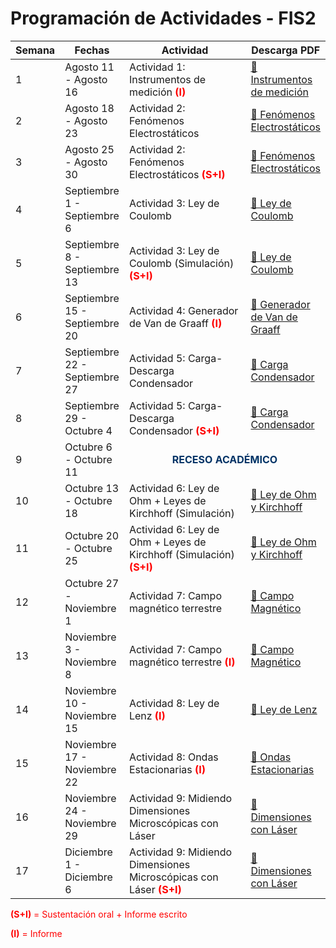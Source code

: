 <h1>Programación de Actividades - FIS2</h1>

<table>
  <thead>
    <tr>
      <th style="width: 7%;">Semana</th>
      <th style="width: 20%;">Fechas</th>
      <th style="width: 48%;">Actividad</th>
      <th style="width: 25%;">Descarga PDF</th>
    </tr>
  </thead>
  <tbody>
    <tr>
      <td>1</td>
      <td>Agosto 11 - Agosto 16</td>
      <td>Actividad 1: Instrumentos de medición <span style="color:red; font-weight:bold;">(I)</span></td>
      <td><a href="MeasuringInstruments.pdf">📎 Instrumentos de medición</a></td>
    </tr>
    <tr>
      <td>2</td>
      <td>Agosto 18 - Agosto 23</td>
      <td>Actividad 2: Fenómenos Electrostáticos</td>
      <td><a href="Electrostatic_Phenomena.pdf">📎 Fenómenos Electrostáticos</a></td>
    </tr>
    <tr>
      <td>3</td>
      <td>Agosto 25 - Agosto 30</td>
      <td>Actividad 2: Fenómenos Electrostáticos <span style="color:red; font-weight:bold;">(S+I)</span></td>
      <td><a href="Electrostatic_Phenomena.pdf">📎 Fenómenos Electrostáticos</a></td>
    </tr>
    <tr>
      <td>4</td>
      <td>Septiembre 1 - Septiembre 6</td>
      <td>Actividad 3: Ley de Coulomb</td>
      <td><a href="Coulomb.pdf">📎 Ley de Coulomb</a></td>
    </tr>
    <tr>
      <td>5</td>
      <td>Septiembre 8 - Septiembre 13</td>
      <td>Actividad 3: Ley de Coulomb (Simulación) <span style="color:red; font-weight:bold;">(S+I)</span></td>
      <td><a href="Coulomb.pdf">📎 Ley de Coulomb</a></td>
    </tr>
    <tr>
      <td>6</td>
      <td>Septiembre 15 - Septiembre 20</td>
      <td>Actividad 4: Generador de Van de Graaff <span style="color:red; font-weight:bold;">(I)</span></td>
      <td><a href="Van de Graaff.pdf">📎 Generador de Van de Graaff</a></td>
    </tr>
    <tr>
      <td>7</td>
      <td>Septiembre 22 - Septiembre 27</td>
      <td>Actividad 5: Carga-Descarga Condensador</td>
      <td><a href="CargaDescargaCondensador.pdf">📎 Carga Condensador</a></td>
    </tr>
    <tr>
      <td>8</td>
      <td>Septiembre 29 - Octubre 4</td>
      <td>Actividad 5: Carga-Descarga Condensador <span style="color:red; font-weight:bold;">(S+I)</span></td>
      <td><a href="CargaDescargaCondensador.pdf">📎 Carga Condensador</a></td>
    </tr>
    <tr>
      <td>9</td>
      <td>Octubre 6 - Octubre 11</td>
      <td colspan="2" style="text-align: center; color: #003366; font-weight: bold;">
        RECESO ACADÉMICO
      </td>
    </tr>
    <tr>
      <td>10</td>
      <td>Octubre 13 - Octubre 18</td>
      <td>Actividad 6: Ley de Ohm + Leyes de Kirchhoff (Simulación)</td>
      <td><a href="Ohm_Kirchhoff.pdf">📎 Ley de Ohm y Kirchhoff</a></td>
    </tr>
    <tr>
      <td>11</td>
      <td>Octubre 20 - Octubre 25</td>
      <td>Actividad 6: Ley de Ohm + Leyes de Kirchhoff (Simulación) <span style="color:red; font-weight:bold;">(S+I)</span></td>
      <td><a href="Ohm_Kirchhoff.pdf">📎 Ley de Ohm y Kirchhoff</a></td>
    </tr>
    <tr>
      <td>12</td>
      <td>Octubre 27 - Noviembre 1</td>
      <td>Actividad 7: Campo magnético terrestre</td>
      <td><a href="EarthMagneticField.pdf">📎 Campo Magnético</a></td>
    </tr>
    <tr>
      <td>13</td>
      <td>Noviembre 3 - Noviembre 8</td>
      <td>Actividad 7: Campo magnético terrestre <span style="color:red; font-weight:bold;">(I)</span></td>
      <td><a href="EarthMagneticField.pdf">📎 Campo Magnético</a></td>
    </tr>
    <tr>
      <td>14</td>
      <td>Noviembre 10 - Noviembre 15</td>
      <td>Actividad 8: Ley de Lenz <span style="color:red; font-weight:bold;">(I)</span></td>
      <td><a href="Lenz_Law.pdf">📎 Ley de Lenz</a></td>
    </tr>
    <tr>
      <td>15</td>
      <td>Noviembre 17 - Noviembre 22</td>
      <td>Actividad 8: Ondas Estacionarias <span style="color:red; font-weight:bold;">(I)</span></td>
      <td><a href="StandingWaves.pdf">📎 Ondas Estacionarias</a></td>
    </tr>
    <tr>
      <td>16</td>
      <td>Noviembre 24 - Noviembre 29</td>
      <td>Actividad 9: Midiendo Dimensiones Microscópicas con Láser</td>
      <td><a href="HairWidthDiameterHole.pdf">📎 Dimensiones con Láser</a></td>
    </tr>
    <tr>
      <td>17</td>
      <td>Diciembre 1 - Diciembre 6</td>
      <td>Actividad 9: Midiendo Dimensiones Microscópicas con Láser <span style="color:red; font-weight:bold;">(S+I)</span></td>
      <td><a href="HairWidthDiameterHole.pdf">📎 Dimensiones con Láser</a></td>
    </tr>
  </tbody>
</table>

<p style="color:red;"><strong>(S+I)</strong> = Sustentación oral + Informe escrito</p>
<p style="color:red;"><strong>(I)</strong> = Informe</p>
